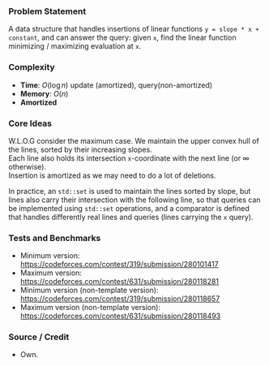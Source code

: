 ### Problem Statement
A data structure that handles insertions of linear functions `y = slope * x + constant`, and can answer the query: given `x`, find the linear function minimizing / maximizing evaluation at `x`.

### Complexity
- **Time**: $O(\log n)$ update (amortized), query(non-amortized)
- **Memory**: $O(n)$
- **Amortized**

### Core Ideas
W.L.O.G consider the maximum case. We maintain the upper convex hull of the lines, sorted by their increasing slopes.<br>
Each line also holds its intersection `x`-coordinate with the next line (or $\infty$ otherwise).<br>
Insertion is amortized as we may need to do a lot of deletions.

In practice, an `std::set` is used to maintain the lines sorted by slope, but lines also carry their intersection with the following line, so that queries can be implemented using `std::set` operations, and a comparator is defined that handles differently real lines and queries (lines carrying the `x` query).

### Tests and Benchmarks
- Minimum version: https://codeforces.com/contest/319/submission/280101417
- Maximum version: https://codeforces.com/contest/631/submission/280118281
- Minimum version (non-template version): https://codeforces.com/contest/319/submission/280118657
- Maximum version (non-template version): https://codeforces.com/contest/631/submission/280118493

### Source / Credit
- Own.
